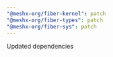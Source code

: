 ```yaml
---
"@meshx-org/fiber-kernel": patch
"@meshx-org/fiber-types": patch
"@meshx-org/fiber-sys": patch
---
```


Updated dependencies
